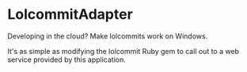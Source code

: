 # LolcommitAdapter
Developing in the cloud? Make lolcommits work on Windows.

It's as simple as modifying the lolcommit Ruby gem to call out to a web service provided by this application.
